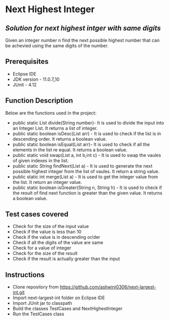 # Next Highest Integer
## _Solution for next highest intger with same digits_

Given an integer number n find the next possible highest number that can be achevied using the same digits of the number.

## Prerequisites
- Eclipse IDE
- JDK version - 11.0.7_10
- JUnit - 4.12

## Function Description

Below are the functions used in the project:

- public static List<Integer> divide(String number)- It is used to divide the input into an Integer List. It returns a list of integer.
- public static boolean isDesc(List<Integer> arr)  - It is used to check if the list is in descending order. It returns a boolean value.
- public static boolean isEqual(List<Integer> arr)- It is used to check if all the elements in the list re equal. It returns a boolean value.
- public static void swap(List<Integer> a, int b,int c) - It is used to swap the vaules of given indexes in the list.
- public static String findNext(List<Integer> a) - It is used to generate the next possible highest integer from the list of vaules. It return a string value.
- public static int merge(List<Integer> a) - It is used to get the integer value from the list. It return an integer value.
- public static boolean isGreater(String n, String h) - It is used to check if the result of find next function is greater than the given value. It returns a boolean value.


## Test cases covered

- Check for the size of the input value
- Check if the value is less than 10
- Check if the value is in descending or/der
- Check if all the digits of the value are same
- Check for a value of integer
- Check for the size of the result
- Check if the result is actually greater than the input

## Instructions

- Clone repository from https://github.com/ashwini0306/next-largest-int.git
- Import next-largest-int folder on Eclipse IDE
- Import JUnit jar to classpath
- Build the classes TestCases and NextHighestInteger
- Run the TestCases class
 
